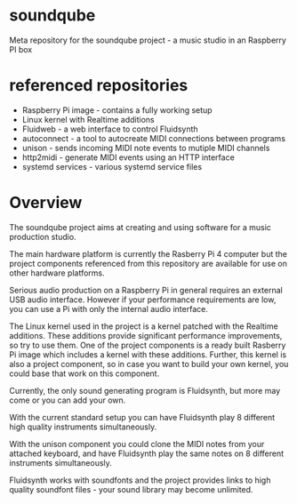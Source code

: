 # soundqube
Meta repository for the soundqube project - a music studio in an Raspberry PI box

# referenced repositories
- Raspberry Pi image - contains a fully working setup
- Linux kernel with Realtime additions
- Fluidweb - a web interface to control Fluidsynth
- autoconnect - a tool to autocreate MIDI connections between programs
- unison - sends incoming MIDI note events to mutiple MIDI channels
- http2midi - generate MIDI events using an HTTP interface
- systemd services - various systemd service files

# Overview
The soundqube project aims at creating and using software for a music production studio.

The main hardware platform is currently the Rasberry Pi 4 computer but the project components referenced from this
repository are available for use on other hardware platforms.

Serious audio production on a Raspberry Pi in general requires an external USB audio interface. However if your
performance requirements are low, you can use a Pi with only the internal audio interface.

The Linux kernel used in the project is a kernel patched with the Realtime additions. These additions provide
significant performance improvements, so try to use them. One of the project components is a ready built Rasberry Pi image
which includes a kernel with these additions. Further, this kernel is also a project component, so in case you want to build
your own kernel, you could base that work on this component.

Currently, the only sound generating program is Fluidsynth, but more may come or you can add your own.

With the current standard setup you can have Fluidsynth play 8 different high quality instruments simultaneously.

With the unison component you could clone the MIDI notes from your attached keyboard, and have Fluidsynth play the same notes
on 8 different instruments simultaneously. 

Fluidsynth works with soundfonts and the project provides links to high quality soundfont files - your sound library may
become unlimited.
